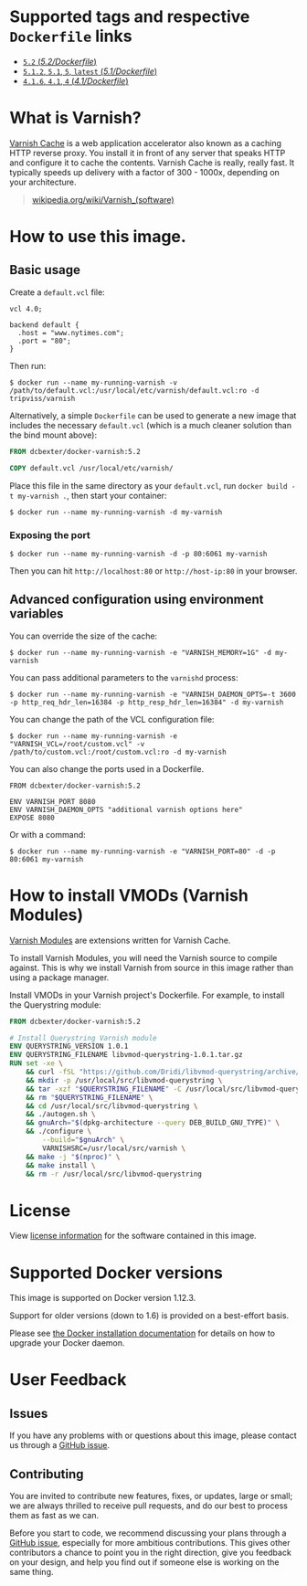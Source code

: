 # Supported tags and respective `Dockerfile` links

- [`5.2` (*5.2/Dockerfile*)](https://github.com/dcbexter/docker-varnish/blob/master/5.2/Dockerfile)
- [`5.1.2`, `5.1`, `5`, `latest` (*5.1/Dockerfile*)](https://github.com/tripviss/docker-varnish/blob/master/5.1/Dockerfile)
- [`4.1.6`, `4.1`, `4` (*4.1/Dockerfile*)](https://github.com/tripviss/docker-varnish/blob/master/4.1/Dockerfile)

# What is Varnish?

[Varnish Cache](https://www.varnish-cache.org/) is a web application accelerator also known as a caching HTTP reverse proxy. You install it in front of any server that speaks HTTP and configure it to cache the contents. Varnish Cache is really, really fast. It typically speeds up delivery with a factor of 300 - 1000x, depending on your architecture.

> [wikipedia.org/wiki/Varnish_(software)](https://en.wikipedia.org/wiki/Varnish_(software))

# How to use this image.

## Basic usage

Create a `default.vcl` file:

```vcl
vcl 4.0;

backend default {
  .host = "www.nytimes.com";
  .port = "80";
}
```

Then run:

```console
$ docker run --name my-running-varnish -v /path/to/default.vcl:/usr/local/etc/varnish/default.vcl:ro -d tripviss/varnish
```

Alternatively, a simple `Dockerfile` can be used to generate a new image that includes the necessary `default.vcl` (which is a much cleaner solution than the bind mount above):

```dockerfile
FROM dcbexter/docker-varnish:5.2

COPY default.vcl /usr/local/etc/varnish/
```

Place this file in the same directory as your `default.vcl`, run `docker build -t my-varnish .`, then start your container:

```console
$ docker run --name my-running-varnish -d my-varnish
```

### Exposing the port

```console
$ docker run --name my-running-varnish -d -p 80:6061 my-varnish
```

Then you can hit `http://localhost:80` or `http://host-ip:80` in your browser.

## Advanced configuration using environment variables

You can override the size of the cache:

```console
$ docker run --name my-running-varnish -e "VARNISH_MEMORY=1G" -d my-varnish
```

You can pass additional parameters to the `varnishd` process:

```console
$ docker run --name my-running-varnish -e "VARNISH_DAEMON_OPTS=-t 3600 -p http_req_hdr_len=16384 -p http_resp_hdr_len=16384" -d my-varnish
```

You can change the path of the VCL configuration file:

```console
$ docker run --name my-running-varnish -e "VARNISH_VCL=/root/custom.vcl" -v /path/to/custom.vcl:/root/custom.vcl:ro -d my-varnish
```

You can also change the ports used in a Dockerfile.

```
FROM dcbexter/docker-varnish:5.2

ENV VARNISH_PORT 8080
ENV VARNISH_DAEMON_OPTS "additional varnish options here"
EXPOSE 8080
```

Or with a command:

```console
$ docker run --name my-running-varnish -e "VARNISH_PORT=80" -d -p 80:6061 my-varnish
```

# How to install VMODs (Varnish Modules)

[Varnish Modules](https://www.varnish-cache.org/vmods) are extensions written for Varnish Cache.

To install Varnish Modules, you will need the Varnish source to compile against. This is why we install Varnish from source in this image rather than using a package manager.

Install VMODs in your Varnish project's Dockerfile. For example, to install the Querystring module:

```dockerfile
FROM dcbexter/docker-varnish:5.2

# Install Querystring Varnish module
ENV QUERYSTRING_VERSION 1.0.1
ENV QUERYSTRING_FILENAME libvmod-querystring-1.0.1.tar.gz
RUN set -xe \
    && curl -fSL "https://github.com/Dridi/libvmod-querystring/archive/v$QUERYSTRING_VERSION.tar.gz" -o "$QUERYSTRING_FILENAME" \
    && mkdir -p /usr/local/src/libvmod-querystring \
    && tar -xzf "$QUERYSTRING_FILENAME" -C /usr/local/src/libvmod-querystring --strip-components=1 \
    && rm "$QUERYSTRING_FILENAME" \
    && cd /usr/local/src/libvmod-querystring \
    && ./autogen.sh \
    && gnuArch="$(dpkg-architecture --query DEB_BUILD_GNU_TYPE)" \
    && ./configure \
        --build="$gnuArch" \
        VARNISHSRC=/usr/local/src/varnish \
    && make -j "$(nproc)" \
    && make install \
    && rm -r /usr/local/src/libvmod-querystring
```

# License

View [license information](https://github.com/varnishcache/varnish-cache/blob/master/LICENSE) for the software contained in this image.

# Supported Docker versions

This image is supported on Docker version 1.12.3.

Support for older versions (down to 1.6) is provided on a best-effort basis.

Please see [the Docker installation documentation](https://docs.docker.com/installation/) for details on how to upgrade your Docker daemon.

# User Feedback

## Issues

If you have any problems with or questions about this image, please contact us through a [GitHub issue](https://github.com/dcbexter/docker-varnish/issues).

## Contributing

You are invited to contribute new features, fixes, or updates, large or small; we are always thrilled to receive pull requests, and do our best to process them as fast as we can.

Before you start to code, we recommend discussing your plans through a [GitHub issue](https://github.com/dcbexter/docker-varnish/issues), especially for more ambitious contributions. This gives other contributors a chance to point you in the right direction, give you feedback on your design, and help you find out if someone else is working on the same thing.
